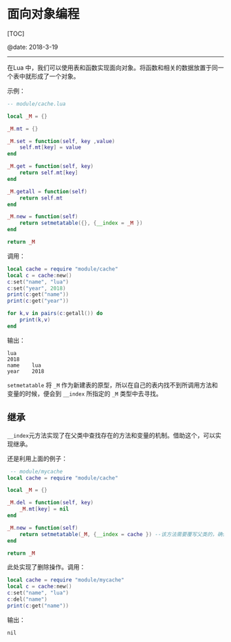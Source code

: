 # 面向对象编程

[TOC]

@date: 2018-3-19

---

在Lua 中，我们可以使用表和函数实现面向对象。将函数和相关的数据放置于同一个表中就形成了一个对象。  

示例：

``` lua
-- module/cache.lua

local _M = {}

_M.mt = {}

_M.set = function(self, key ,value)
	self.mt[key] = value
end

_M.get = function(self, key)
	return self.mt[key]
end

_M.getall = function(self)
	return self.mt
end

_M.new = function(self)
	return setmetatable({}, {__index = _M })
end

return _M
```

调用：
``` lua
local cache = require "module/cache"
local c = cache:new()
c:set("name", "lua")
c:set("year", 2018)
print(c:get("name"))
print(c:get("year"))

for k,v in pairs(c:getall()) do
	print(k,v)
end
```
输出：
```
lua
2018
name    lua
year    2018
```

`setmetatable` 将 `_M` 作为新建表的原型，所以在自己的表内找不到所调用方法和变量的时候，便会到 `__index` 所指定的 `_M` 类型中去寻找。

## 继承

`__index`元方法实现了在父类中查找存在的方法和变量的机制。借助这个，可以实现继承。  

还是利用上面的例子：
``` lua
 -- module/mycache
local cache = require "module/cache"

local _M = {}

_M.del = function(self, key)
	_M.mt[key] = nil
end

_M.new = function(self)
	return setmetatable(_M, {__index = cache }) --该方法需要覆写父类的，确保此处的setmetatable先执行
end

return _M
```
此处实现了删除操作。调用：
``` lua
local cache = require "module/mycache"
local c = cache:new()
c:set("name", "lua")
c:del("name")
print(c:get("name"))
```
输出：
```
nil
```



